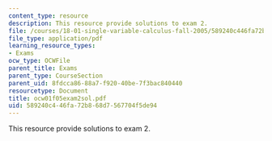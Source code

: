 ```yaml
---
content_type: resource
description: This resource provide solutions to exam 2.
file: /courses/18-01-single-variable-calculus-fall-2005/589240c446fa72b868d7567704f5de94_ocw01f05exam2sol.pdf
file_type: application/pdf
learning_resource_types:
- Exams
ocw_type: OCWFile
parent_title: Exams
parent_type: CourseSection
parent_uid: 8fdcca86-88a7-f920-40be-7f3bac840440
resourcetype: Document
title: ocw01f05exam2sol.pdf
uid: 589240c4-46fa-72b8-68d7-567704f5de94
---
```

This resource provide solutions to exam 2.

